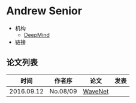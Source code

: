 # Andrew Senior

- 机构
  - [DeepMind](../Institutions/DeepMind.md)
- 链接

## 论文列表

| 时间 | 作者序 | 论文 | 发表 |
|:-:|:-:|---|---|
| 2016.09.12 | No.08/09 | [WaveNet](../Models/TTS3_Vocoder/2016.09.12_WaveNet.md) |